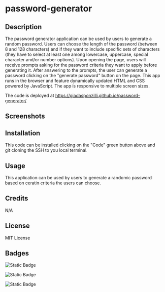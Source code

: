 # password-generator

## Description

The password generator application can be used by users to generate a random password. 
Users can choose the length of the password (between 8 and 128 characters) and if they want to include specific sets of characters (they have to select at least one among lowercase, uppercase, special character and/or number options).
Upon opening the page, users will receive prompts asking for the password criteria they want to apply before generating it.
After answering to the prompts, the user can generate a password clicking on the "generate password" button on the page.
This app runs in the browser and feature dynamically updated HTML and CSS powered by JavaScript. The app is responsive to multiple screen sizes.


The code is deployed at https://giadasponzilli.github.io/password-generator/

## Screenshots


## Installation

This code can be installed clicking on the "Code" green button above and git cloning the SSH to you local terminal.

## Usage

This application can be used by users to generate a randomic password based on ceratin criteria the users can choose.

## Credits
N/A

## License

MIT License

## Badges

![Static Badge](https://img.shields.io/badge/Javascript-70%25-blue?labelColor=red)

![Static Badge](https://img.shields.io/badge/CSS-10%25-blue?labelColor=yellow)

![Static Badge](https://img.shields.io/badge/HTML-10%25-blue?labelColor=green)





